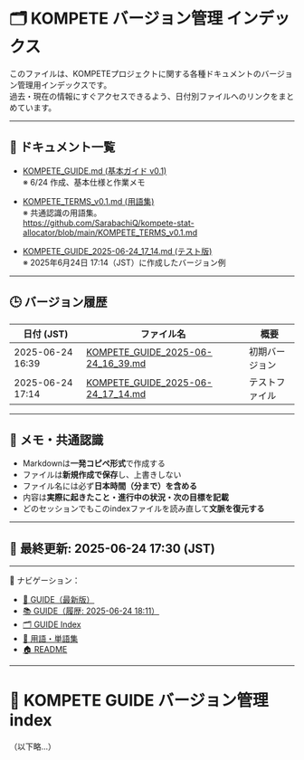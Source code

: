 # 🗂️ KOMPETE バージョン管理 インデックス

このファイルは、KOMPETEプロジェクトに関する各種ドキュメントのバージョン管理用インデックスです。  
過去・現在の情報にすぐアクセスできるよう、日付別ファイルへのリンクをまとめています。

---

## 📄 ドキュメント一覧

- [KOMPETE_GUIDE.md (基本ガイド v0.1)](./KOMPETE_GUIDE.md)  
  ※ 6/24 作成、基本仕様と作業メモ

- [KOMPETE_TERMS_v0.1.md (用語集)](./KOMPETE_TERMS_v0.1.md)  
  ※ 共通認識の用語集。  
  https://github.com/SarabachiQ/kompete-stat-allocator/blob/main/KOMPETE_TERMS_v0.1.md

- [KOMPETE_GUIDE_2025-06-24_17_14.md (テスト版)](./KOMPETE_GUIDE_2025-06-24_17_14.md)  
  ※ 2025年6月24日 17:14（JST）に作成したバージョン例

---

## 🕒 バージョン履歴

| 日付 (JST)           | ファイル名                                | 概要                            |
|----------------------|-----------------------------------------|--------------------------------|
| 2025-06-24 16:39     | [KOMPETE_GUIDE_2025-06-24_16_39.md](./KOMPETE_GUIDE_2025-06-24_16_39.md) | 初期バージョン                  |
| 2025-06-24 17:14     | [KOMPETE_GUIDE_2025-06-24_17_14.md](./KOMPETE_GUIDE_2025-06-24_17_14.md) | テストファイル                 |

---

## 📝 メモ・共通認識

- Markdownは**一発コピペ形式**で作成する  
- ファイルは**新規作成で保存**し、上書きしない  
- ファイル名には必ず**日本時間（分まで）を含める**  
- 内容は**実際に起きたこと・進行中の状況・次の目標を記載**  
- どのセッションでもこのindexファイルを読み直して**文脈を復元する**

---

## 📅 最終更新: 2025-06-24 17:30 (JST)


---
📂 ナビゲーション：

- [📘 GUIDE（最新版）](./KOMPETE_GUIDE.md)
- [📚 GUIDE（履歴: 2025-06-24 18:11）](./KOMPETE_GUIDE_2025-06-24_18_11.md)
- [🗂 GUIDE Index](./KOMPETE_GUIDE_index.md)
- [🧠 用語・単語集](./KOMPETE_TERMS_v0.1.md)
- [🏠 README](./README.md)
---

# 📑 KOMPETE GUIDE バージョン管理 index

（以下略...）
